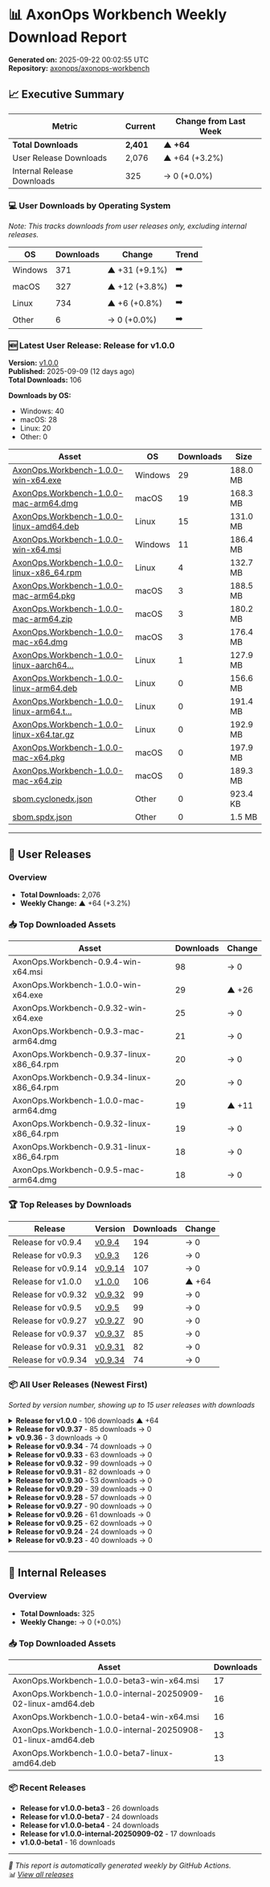 # 📊 AxonOps Workbench Weekly Download Report

**Generated on:** 2025-09-22 00:02:55 UTC  
**Repository:** [axonops/axonops-workbench](https://github.com/axonops/axonops-workbench)

## 📈 Executive Summary

| Metric | Current | Change from Last Week |
|--------|---------|----------------------|
| **Total Downloads** | **2,401** | **▲ +64** |
| User Release Downloads | 2,076 | ▲ +64 (+3.2%) |
| Internal Release Downloads | 325 | → 0 (+0.0%) |

### 💻 User Downloads by Operating System

_Note: This tracks downloads from user releases only, excluding internal releases._

| OS | Downloads | Change | Trend |
|----|-----------|--------|-------|
| Windows | 371 | ▲ +31 (+9.1%) | ➡️ |
| macOS | 327 | ▲ +12 (+3.8%) | ➡️ |
| Linux | 734 | ▲ +6 (+0.8%) | ➡️ |
| Other | 6 | → 0 (+0.0%) | ➡️ |

### 🆕 Latest User Release: Release for v1.0.0

**Version:** [v1.0.0](https://github.com/axonops/axonops-workbench/releases/tag/v1.0.0)  
**Published:** 2025-09-09 (12 days ago)  
**Total Downloads:** 106

**Downloads by OS:**
- Windows: 40
- macOS: 28
- Linux: 20
- Other: 0

| Asset | OS | Downloads | Size |
|-------|----|-----------|------|
| [AxonOps.Workbench-1.0.0-win-x64.exe](https://github.com/axonops/axonops-workbench/releases/download/v1.0.0/AxonOps.Workbench-1.0.0-win-x64.exe) | Windows | 29 | 188.0 MB |
| [AxonOps.Workbench-1.0.0-mac-arm64.dmg](https://github.com/axonops/axonops-workbench/releases/download/v1.0.0/AxonOps.Workbench-1.0.0-mac-arm64.dmg) | macOS | 19 | 168.3 MB |
| [AxonOps.Workbench-1.0.0-linux-amd64.deb](https://github.com/axonops/axonops-workbench/releases/download/v1.0.0/AxonOps.Workbench-1.0.0-linux-amd64.deb) | Linux | 15 | 131.0 MB |
| [AxonOps.Workbench-1.0.0-win-x64.msi](https://github.com/axonops/axonops-workbench/releases/download/v1.0.0/AxonOps.Workbench-1.0.0-win-x64.msi) | Windows | 11 | 186.4 MB |
| [AxonOps.Workbench-1.0.0-linux-x86_64.rpm](https://github.com/axonops/axonops-workbench/releases/download/v1.0.0/AxonOps.Workbench-1.0.0-linux-x86_64.rpm) | Linux | 4 | 132.7 MB |
| [AxonOps.Workbench-1.0.0-mac-arm64.pkg](https://github.com/axonops/axonops-workbench/releases/download/v1.0.0/AxonOps.Workbench-1.0.0-mac-arm64.pkg) | macOS | 3 | 188.5 MB |
| [AxonOps.Workbench-1.0.0-mac-arm64.zip](https://github.com/axonops/axonops-workbench/releases/download/v1.0.0/AxonOps.Workbench-1.0.0-mac-arm64.zip) | macOS | 3 | 180.2 MB |
| [AxonOps.Workbench-1.0.0-mac-x64.dmg](https://github.com/axonops/axonops-workbench/releases/download/v1.0.0/AxonOps.Workbench-1.0.0-mac-x64.dmg) | macOS | 3 | 176.4 MB |
| [AxonOps.Workbench-1.0.0-linux-aarch64...](https://github.com/axonops/axonops-workbench/releases/download/v1.0.0/AxonOps.Workbench-1.0.0-linux-aarch64.rpm) | Linux | 1 | 127.9 MB |
| [AxonOps.Workbench-1.0.0-linux-arm64.deb](https://github.com/axonops/axonops-workbench/releases/download/v1.0.0/AxonOps.Workbench-1.0.0-linux-arm64.deb) | Linux | 0 | 156.6 MB |
| [AxonOps.Workbench-1.0.0-linux-arm64.t...](https://github.com/axonops/axonops-workbench/releases/download/v1.0.0/AxonOps.Workbench-1.0.0-linux-arm64.tar.gz) | Linux | 0 | 191.4 MB |
| [AxonOps.Workbench-1.0.0-linux-x64.tar.gz](https://github.com/axonops/axonops-workbench/releases/download/v1.0.0/AxonOps.Workbench-1.0.0-linux-x64.tar.gz) | Linux | 0 | 192.9 MB |
| [AxonOps.Workbench-1.0.0-mac-x64.pkg](https://github.com/axonops/axonops-workbench/releases/download/v1.0.0/AxonOps.Workbench-1.0.0-mac-x64.pkg) | macOS | 0 | 197.9 MB |
| [AxonOps.Workbench-1.0.0-mac-x64.zip](https://github.com/axonops/axonops-workbench/releases/download/v1.0.0/AxonOps.Workbench-1.0.0-mac-x64.zip) | macOS | 0 | 189.3 MB |
| [sbom.cyclonedx.json](https://github.com/axonops/axonops-workbench/releases/download/v1.0.0/sbom.cyclonedx.json) | Other | 0 | 923.4 KB |
| [sbom.spdx.json](https://github.com/axonops/axonops-workbench/releases/download/v1.0.0/sbom.spdx.json) | Other | 0 | 1.5 MB |

---

## 🚀 User Releases

### Overview
- **Total Downloads:** 2,076
- **Weekly Change:** ▲ +64 (+3.2%)

### 📥 Top Downloaded Assets

| Asset | Downloads | Change |
|-------|-----------|--------|
| AxonOps.Workbench-0.9.4-win-x64.msi | 98 | → 0 |
| AxonOps.Workbench-1.0.0-win-x64.exe | 29 | ▲ +26 |
| AxonOps.Workbench-0.9.32-win-x64.exe | 25 | → 0 |
| AxonOps.Workbench-0.9.3-mac-arm64.dmg | 21 | → 0 |
| AxonOps.Workbench-0.9.37-linux-x86_64.rpm | 20 | → 0 |
| AxonOps.Workbench-0.9.34-linux-x86_64.rpm | 20 | → 0 |
| AxonOps.Workbench-1.0.0-mac-arm64.dmg | 19 | ▲ +11 |
| AxonOps.Workbench-0.9.32-linux-x86_64.rpm | 19 | → 0 |
| AxonOps.Workbench-0.9.31-linux-x86_64.rpm | 18 | → 0 |
| AxonOps.Workbench-0.9.5-mac-arm64.dmg | 18 | → 0 |

### 🏆 Top Releases by Downloads

| Release | Version | Downloads | Change |
|---------|---------|-----------|--------|
| Release for v0.9.4 | [v0.9.4](https://github.com/axonops/axonops-workbench/releases/tag/v0.9.4) | 194 | → 0 |
| Release for v0.9.3 | [v0.9.3](https://github.com/axonops/axonops-workbench/releases/tag/v0.9.3) | 126 | → 0 |
| Release for v0.9.14 | [v0.9.14](https://github.com/axonops/axonops-workbench/releases/tag/v0.9.14) | 107 | → 0 |
| Release for v1.0.0 | [v1.0.0](https://github.com/axonops/axonops-workbench/releases/tag/v1.0.0) | 106 | ▲ +64 |
| Release for v0.9.32 | [v0.9.32](https://github.com/axonops/axonops-workbench/releases/tag/v0.9.32) | 99 | → 0 |
| Release for v0.9.5 | [v0.9.5](https://github.com/axonops/axonops-workbench/releases/tag/v0.9.5) | 99 | → 0 |
| Release for v0.9.27 | [v0.9.27](https://github.com/axonops/axonops-workbench/releases/tag/v0.9.27) | 90 | → 0 |
| Release for v0.9.37 | [v0.9.37](https://github.com/axonops/axonops-workbench/releases/tag/v0.9.37) | 85 | → 0 |
| Release for v0.9.31 | [v0.9.31](https://github.com/axonops/axonops-workbench/releases/tag/v0.9.31) | 82 | → 0 |
| Release for v0.9.34 | [v0.9.34](https://github.com/axonops/axonops-workbench/releases/tag/v0.9.34) | 74 | → 0 |

### 📦 All User Releases (Newest First)

_Sorted by version number, showing up to 15 user releases with downloads_

<details>
<summary><strong>Release for v1.0.0</strong> - 106 downloads ▲ +64</summary>

- **Version:** [v1.0.0](https://github.com/axonops/axonops-workbench/releases/tag/v1.0.0)
- **Published:** 2025-09-09
- **Total Downloads:** 106

| Asset | Downloads | Size | Link |
|-------|-----------|------|------|
| AxonOps.Workbench-1.0.0-win-x64.exe | 29 | 188.0 MB | [⬇](https://github.com/axonops/axonops-workbench/releases/download/v1.0.0/AxonOps.Workbench-1.0.0-win-x64.exe) |
| AxonOps.Workbench-1.0.0-mac-arm64.dmg | 19 | 168.3 MB | [⬇](https://github.com/axonops/axonops-workbench/releases/download/v1.0.0/AxonOps.Workbench-1.0.0-mac-arm64.dmg) |
| AxonOps.Workbench-1.0.0-linux-amd64.deb | 15 | 131.0 MB | [⬇](https://github.com/axonops/axonops-workbench/releases/download/v1.0.0/AxonOps.Workbench-1.0.0-linux-amd64.deb) |
| AxonOps.Workbench-1.0.0-win-x64.msi | 11 | 186.4 MB | [⬇](https://github.com/axonops/axonops-workbench/releases/download/v1.0.0/AxonOps.Workbench-1.0.0-win-x64.msi) |
| AxonOps.Workbench-1.0.0-linux-x86_64.rpm | 4 | 132.7 MB | [⬇](https://github.com/axonops/axonops-workbench/releases/download/v1.0.0/AxonOps.Workbench-1.0.0-linux-x86_64.rpm) |

</details>

<details>
<summary><strong>Release for v0.9.37</strong> - 85 downloads → 0</summary>

- **Version:** [v0.9.37](https://github.com/axonops/axonops-workbench/releases/tag/v0.9.37)
- **Published:** 2025-08-26
- **Total Downloads:** 85

| Asset | Downloads | Size | Link |
|-------|-----------|------|------|
| AxonOps.Workbench-0.9.37-linux-x86_64... | 20 | 132.4 MB | [⬇](https://github.com/axonops/axonops-workbench/releases/download/v0.9.37/AxonOps.Workbench-0.9.37-linux-x86_64.rpm) |
| AxonOps.Workbench-0.9.37-linux-aarch6... | 13 | 127.8 MB | [⬇](https://github.com/axonops/axonops-workbench/releases/download/v0.9.37/AxonOps.Workbench-0.9.37-linux-aarch64.rpm) |
| AxonOps.Workbench-0.9.37-linux-amd64.deb | 11 | 133.0 MB | [⬇](https://github.com/axonops/axonops-workbench/releases/download/v0.9.37/AxonOps.Workbench-0.9.37-linux-amd64.deb) |
| AxonOps.Workbench-0.9.37-win-x64.exe | 8 | 187.9 MB | [⬇](https://github.com/axonops/axonops-workbench/releases/download/v0.9.37/AxonOps.Workbench-0.9.37-win-x64.exe) |
| AxonOps.Workbench-0.9.37-win-x64.msi | 6 | 186.3 MB | [⬇](https://github.com/axonops/axonops-workbench/releases/download/v0.9.37/AxonOps.Workbench-0.9.37-win-x64.msi) |

</details>

<details>
<summary><strong>v0.9.36</strong> - 3 downloads → 0</summary>

- **Version:** [v0.9.36](https://github.com/axonops/axonops-workbench/releases/tag/v0.9.36)
- **Published:** 2025-08-26
- **Total Downloads:** 3

| Asset | Downloads | Size | Link |
|-------|-----------|------|------|
| AxonOps.Workbench-0.9.36-linux-aarch6... | 1 | 109.0 B | [⬇](https://github.com/axonops/axonops-workbench/releases/download/v0.9.36/AxonOps.Workbench-0.9.36-linux-aarch64.rpm.sha256sum) |
| AxonOps.Workbench-0.9.36-linux-arm64.... | 1 | 107.0 B | [⬇](https://github.com/axonops/axonops-workbench/releases/download/v0.9.36/AxonOps.Workbench-0.9.36-linux-arm64.deb.sha256sum) |
| AxonOps.Workbench-0.9.36-linux-arm64.... | 1 | 110.0 B | [⬇](https://github.com/axonops/axonops-workbench/releases/download/v0.9.36/AxonOps.Workbench-0.9.36-linux-arm64.tar.gz.sha256sum) |
| AxonOps.Workbench-0.9.36-linux-aarch6... | 0 | 127.8 MB | [⬇](https://github.com/axonops/axonops-workbench/releases/download/v0.9.36/AxonOps.Workbench-0.9.36-linux-aarch64.rpm) |
| AxonOps.Workbench-0.9.36-linux-arm64.deb | 0 | 156.5 MB | [⬇](https://github.com/axonops/axonops-workbench/releases/download/v0.9.36/AxonOps.Workbench-0.9.36-linux-arm64.deb) |

</details>

<details>
<summary><strong>Release for v0.9.34</strong> - 74 downloads → 0</summary>

- **Version:** [v0.9.34](https://github.com/axonops/axonops-workbench/releases/tag/v0.9.34)
- **Published:** 2025-08-08
- **Total Downloads:** 74

| Asset | Downloads | Size | Link |
|-------|-----------|------|------|
| AxonOps.Workbench-0.9.34-linux-x86_64... | 20 | 132.4 MB | [⬇](https://github.com/axonops/axonops-workbench/releases/download/v0.9.34/AxonOps.Workbench-0.9.34-linux-x86_64.rpm) |
| AxonOps.Workbench-0.9.34-mac-arm64.dmg | 12 | 168.0 MB | [⬇](https://github.com/axonops/axonops-workbench/releases/download/v0.9.34/AxonOps.Workbench-0.9.34-mac-arm64.dmg) |
| AxonOps.Workbench-0.9.34-linux-aarch6... | 7 | 127.6 MB | [⬇](https://github.com/axonops/axonops-workbench/releases/download/v0.9.34/AxonOps.Workbench-0.9.34-linux-aarch64.rpm) |
| AxonOps.Workbench-0.9.34-win-x64.msi | 6 | 186.0 MB | [⬇](https://github.com/axonops/axonops-workbench/releases/download/v0.9.34/AxonOps.Workbench-0.9.34-win-x64.msi) |
| AxonOps.Workbench-0.9.34-linux-amd64.deb | 4 | 131.5 MB | [⬇](https://github.com/axonops/axonops-workbench/releases/download/v0.9.34/AxonOps.Workbench-0.9.34-linux-amd64.deb) |

</details>

<details>
<summary><strong>Release for v0.9.33</strong> - 63 downloads → 0</summary>

- **Version:** [v0.9.33](https://github.com/axonops/axonops-workbench/releases/tag/v0.9.33)
- **Published:** 2025-07-30
- **Total Downloads:** 63

| Asset | Downloads | Size | Link |
|-------|-----------|------|------|
| AxonOps.Workbench-0.9.33-linux-x86_64... | 11 | 132.4 MB | [⬇](https://github.com/axonops/axonops-workbench/releases/download/v0.9.33/AxonOps.Workbench-0.9.33-linux-x86_64.rpm) |
| AxonOps.Workbench-0.9.33-linux-aarch6... | 10 | 127.6 MB | [⬇](https://github.com/axonops/axonops-workbench/releases/download/v0.9.33/AxonOps.Workbench-0.9.33-linux-aarch64.rpm) |
| AxonOps.Workbench-0.9.33-win-x64.msi | 7 | 186.0 MB | [⬇](https://github.com/axonops/axonops-workbench/releases/download/v0.9.33/AxonOps.Workbench-0.9.33-win-x64.msi) |
| AxonOps.Workbench-0.9.33-linux-amd64.deb | 5 | 132.6 MB | [⬇](https://github.com/axonops/axonops-workbench/releases/download/v0.9.33/AxonOps.Workbench-0.9.33-linux-amd64.deb) |
| AxonOps.Workbench-0.9.33-win-x64.exe | 5 | 187.5 MB | [⬇](https://github.com/axonops/axonops-workbench/releases/download/v0.9.33/AxonOps.Workbench-0.9.33-win-x64.exe) |

</details>

<details>
<summary><strong>Release for v0.9.32</strong> - 99 downloads → 0</summary>

- **Version:** [v0.9.32](https://github.com/axonops/axonops-workbench/releases/tag/v0.9.32)
- **Published:** 2025-07-13
- **Total Downloads:** 99

| Asset | Downloads | Size | Link |
|-------|-----------|------|------|
| AxonOps.Workbench-0.9.32-win-x64.exe | 25 | 187.2 MB | [⬇](https://github.com/axonops/axonops-workbench/releases/download/v0.9.32/AxonOps.Workbench-0.9.32-win-x64.exe) |
| AxonOps.Workbench-0.9.32-linux-x86_64... | 19 | 132.0 MB | [⬇](https://github.com/axonops/axonops-workbench/releases/download/v0.9.32/AxonOps.Workbench-0.9.32-linux-x86_64.rpm) |
| AxonOps.Workbench-0.9.32-linux-aarch6... | 12 | 127.3 MB | [⬇](https://github.com/axonops/axonops-workbench/releases/download/v0.9.32/AxonOps.Workbench-0.9.32-linux-aarch64.rpm) |
| AxonOps.Workbench-0.9.32-mac-arm64.dmg | 9 | 167.5 MB | [⬇](https://github.com/axonops/axonops-workbench/releases/download/v0.9.32/AxonOps.Workbench-0.9.32-mac-arm64.dmg) |
| AxonOps.Workbench-0.9.32-win-x64.msi | 9 | 185.8 MB | [⬇](https://github.com/axonops/axonops-workbench/releases/download/v0.9.32/AxonOps.Workbench-0.9.32-win-x64.msi) |

</details>

<details>
<summary><strong>Release for v0.9.31</strong> - 82 downloads → 0</summary>

- **Version:** [v0.9.31](https://github.com/axonops/axonops-workbench/releases/tag/v0.9.31)
- **Published:** 2025-06-25
- **Total Downloads:** 82

| Asset | Downloads | Size | Link |
|-------|-----------|------|------|
| AxonOps.Workbench-0.9.31-linux-x86_64... | 18 | 129.5 MB | [⬇](https://github.com/axonops/axonops-workbench/releases/download/v0.9.31/AxonOps.Workbench-0.9.31-linux-x86_64.rpm) |
| AxonOps.Workbench-0.9.31-mac-arm64.dmg | 12 | 164.3 MB | [⬇](https://github.com/axonops/axonops-workbench/releases/download/v0.9.31/AxonOps.Workbench-0.9.31-mac-arm64.dmg) |
| AxonOps.Workbench-0.9.31-linux-aarch6... | 10 | 124.8 MB | [⬇](https://github.com/axonops/axonops-workbench/releases/download/v0.9.31/AxonOps.Workbench-0.9.31-linux-aarch64.rpm) |
| AxonOps.Workbench-0.9.31-win-x64.msi | 8 | 183.3 MB | [⬇](https://github.com/axonops/axonops-workbench/releases/download/v0.9.31/AxonOps.Workbench-0.9.31-win-x64.msi) |
| AxonOps.Workbench-0.9.31-linux-amd64.deb | 6 | 129.2 MB | [⬇](https://github.com/axonops/axonops-workbench/releases/download/v0.9.31/AxonOps.Workbench-0.9.31-linux-amd64.deb) |

</details>

<details>
<summary><strong>Release for v0.9.30</strong> - 53 downloads → 0</summary>

- **Version:** [v0.9.30](https://github.com/axonops/axonops-workbench/releases/tag/v0.9.30)
- **Published:** 2025-06-24
- **Total Downloads:** 53

| Asset | Downloads | Size | Link |
|-------|-----------|------|------|
| AxonOps.Workbench-0.9.30-linux-x86_64... | 16 | 129.5 MB | [⬇](https://github.com/axonops/axonops-workbench/releases/download/v0.9.30/AxonOps.Workbench-0.9.30-linux-x86_64.rpm) |
| AxonOps.Workbench-0.9.30-linux-aarch6... | 11 | 124.8 MB | [⬇](https://github.com/axonops/axonops-workbench/releases/download/v0.9.30/AxonOps.Workbench-0.9.30-linux-aarch64.rpm) |
| AxonOps.Workbench-0.9.30-win-x64.msi.... | 3 | 103.0 B | [⬇](https://github.com/axonops/axonops-workbench/releases/download/v0.9.30/AxonOps.Workbench-0.9.30-win-x64.msi.sha256sum) |
| AxonOps.Workbench-0.9.30-mac-arm64.dmg | 2 | 164.3 MB | [⬇](https://github.com/axonops/axonops-workbench/releases/download/v0.9.30/AxonOps.Workbench-0.9.30-mac-arm64.dmg) |
| AxonOps.Workbench-0.9.30-mac-arm64.zi... | 2 | 105.0 B | [⬇](https://github.com/axonops/axonops-workbench/releases/download/v0.9.30/AxonOps.Workbench-0.9.30-mac-arm64.zip.sha256sum) |

</details>

<details>
<summary><strong>Release for v0.9.29</strong> - 39 downloads → 0</summary>

- **Version:** [v0.9.29](https://github.com/axonops/axonops-workbench/releases/tag/v0.9.29)
- **Published:** 2025-06-23
- **Total Downloads:** 39

| Asset | Downloads | Size | Link |
|-------|-----------|------|------|
| AxonOps.Workbench-0.9.29-linux-aarch6... | 11 | 124.7 MB | [⬇](https://github.com/axonops/axonops-workbench/releases/download/v0.9.29/AxonOps.Workbench-0.9.29-linux-aarch64.rpm) |
| AxonOps.Workbench-0.9.29-linux-x86_64... | 9 | 129.6 MB | [⬇](https://github.com/axonops/axonops-workbench/releases/download/v0.9.29/AxonOps.Workbench-0.9.29-linux-x86_64.rpm) |
| AxonOps.Workbench-0.9.29-mac-arm64.zi... | 2 | 105.0 B | [⬇](https://github.com/axonops/axonops-workbench/releases/download/v0.9.29/AxonOps.Workbench-0.9.29-mac-arm64.zip.sha256sum) |
| AxonOps.Workbench-0.9.29-mac-x64.zip.... | 2 | 103.0 B | [⬇](https://github.com/axonops/axonops-workbench/releases/download/v0.9.29/AxonOps.Workbench-0.9.29-mac-x64.zip.sha256sum) |
| AxonOps.Workbench-0.9.29-win-x64.msi.... | 2 | 103.0 B | [⬇](https://github.com/axonops/axonops-workbench/releases/download/v0.9.29/AxonOps.Workbench-0.9.29-win-x64.msi.sha256sum) |

</details>

<details>
<summary><strong>Release for v0.9.28</strong> - 57 downloads → 0</summary>

- **Version:** [v0.9.28](https://github.com/axonops/axonops-workbench/releases/tag/v0.9.28)
- **Published:** 2025-06-16
- **Total Downloads:** 57

| Asset | Downloads | Size | Link |
|-------|-----------|------|------|
| AxonOps.Workbench-0.9.28-linux-x86_64... | 14 | 129.6 MB | [⬇](https://github.com/axonops/axonops-workbench/releases/download/v0.9.28/AxonOps.Workbench-0.9.28-linux-x86_64.rpm) |
| AxonOps.Workbench-0.9.28-linux-aarch6... | 11 | 124.7 MB | [⬇](https://github.com/axonops/axonops-workbench/releases/download/v0.9.28/AxonOps.Workbench-0.9.28-linux-aarch64.rpm) |
| AxonOps.Workbench-0.9.28-win-x64.exe | 5 | 184.3 MB | [⬇](https://github.com/axonops/axonops-workbench/releases/download/v0.9.28/AxonOps.Workbench-0.9.28-win-x64.exe) |
| AxonOps.Workbench-0.9.28-linux-amd64.deb | 4 | 129.2 MB | [⬇](https://github.com/axonops/axonops-workbench/releases/download/v0.9.28/AxonOps.Workbench-0.9.28-linux-amd64.deb) |
| AxonOps.Workbench-0.9.28-mac-arm64.dmg | 3 | 164.2 MB | [⬇](https://github.com/axonops/axonops-workbench/releases/download/v0.9.28/AxonOps.Workbench-0.9.28-mac-arm64.dmg) |

</details>

<details>
<summary><strong>Release for v0.9.27</strong> - 90 downloads → 0</summary>

- **Version:** [v0.9.27](https://github.com/axonops/axonops-workbench/releases/tag/v0.9.27)
- **Published:** 2025-06-04
- **Total Downloads:** 90

| Asset | Downloads | Size | Link |
|-------|-----------|------|------|
| AxonOps.Workbench-0.9.27-mac-arm64.dmg | 17 | 159.5 MB | [⬇](https://github.com/axonops/axonops-workbench/releases/download/v0.9.27/AxonOps.Workbench-0.9.27-mac-arm64.dmg) |
| AxonOps.Workbench-0.9.27-linux-x86_64... | 15 | 129.5 MB | [⬇](https://github.com/axonops/axonops-workbench/releases/download/v0.9.27/AxonOps.Workbench-0.9.27-linux-x86_64.rpm) |
| AxonOps.Workbench-0.9.27-win-x64.msi | 12 | 174.6 MB | [⬇](https://github.com/axonops/axonops-workbench/releases/download/v0.9.27/AxonOps.Workbench-0.9.27-win-x64.msi) |
| AxonOps.Workbench-0.9.27-linux-aarch6... | 9 | 124.4 MB | [⬇](https://github.com/axonops/axonops-workbench/releases/download/v0.9.27/AxonOps.Workbench-0.9.27-linux-aarch64.rpm) |
| AxonOps.Workbench-0.9.27-win-x64.exe | 8 | 173.3 MB | [⬇](https://github.com/axonops/axonops-workbench/releases/download/v0.9.27/AxonOps.Workbench-0.9.27-win-x64.exe) |

</details>

<details>
<summary><strong>Release for v0.9.26</strong> - 61 downloads → 0</summary>

- **Version:** [v0.9.26](https://github.com/axonops/axonops-workbench/releases/tag/v0.9.26)
- **Published:** 2025-06-02
- **Total Downloads:** 61

| Asset | Downloads | Size | Link |
|-------|-----------|------|------|
| AxonOps.Workbench-0.9.26-win-x64.msi | 17 | 174.5 MB | [⬇](https://github.com/axonops/axonops-workbench/releases/download/v0.9.26/AxonOps.Workbench-0.9.26-win-x64.msi) |
| AxonOps.Workbench-0.9.26-linux-x86_64... | 12 | 129.5 MB | [⬇](https://github.com/axonops/axonops-workbench/releases/download/v0.9.26/AxonOps.Workbench-0.9.26-linux-x86_64.rpm) |
| AxonOps.Workbench-0.9.26-linux-aarch6... | 11 | 124.4 MB | [⬇](https://github.com/axonops/axonops-workbench/releases/download/v0.9.26/AxonOps.Workbench-0.9.26-linux-aarch64.rpm) |
| AxonOps.Workbench-0.9.26-mac-arm64.dmg | 2 | 159.4 MB | [⬇](https://github.com/axonops/axonops-workbench/releases/download/v0.9.26/AxonOps.Workbench-0.9.26-mac-arm64.dmg) |
| AxonOps.Workbench-0.9.26-mac-arm64.zi... | 2 | 105.0 B | [⬇](https://github.com/axonops/axonops-workbench/releases/download/v0.9.26/AxonOps.Workbench-0.9.26-mac-arm64.zip.sha256sum) |

</details>

<details>
<summary><strong>Release for v0.9.25</strong> - 62 downloads → 0</summary>

- **Version:** [v0.9.25](https://github.com/axonops/axonops-workbench/releases/tag/v0.9.25)
- **Published:** 2025-05-21
- **Total Downloads:** 62

| Asset | Downloads | Size | Link |
|-------|-----------|------|------|
| AxonOps.Workbench-0.9.25-linux-x86_64... | 13 | 129.5 MB | [⬇](https://github.com/axonops/axonops-workbench/releases/download/v0.9.25/AxonOps.Workbench-0.9.25-linux-x86_64.rpm) |
| AxonOps.Workbench-0.9.25-mac-arm64.dmg | 12 | 159.2 MB | [⬇](https://github.com/axonops/axonops-workbench/releases/download/v0.9.25/AxonOps.Workbench-0.9.25-mac-arm64.dmg) |
| AxonOps.Workbench-0.9.25-linux-aarch6... | 10 | 124.4 MB | [⬇](https://github.com/axonops/axonops-workbench/releases/download/v0.9.25/AxonOps.Workbench-0.9.25-linux-aarch64.rpm) |
| AxonOps.Workbench-0.9.25-win-x64.msi | 5 | 174.5 MB | [⬇](https://github.com/axonops/axonops-workbench/releases/download/v0.9.25/AxonOps.Workbench-0.9.25-win-x64.msi) |
| AxonOps.Workbench-0.9.25-mac-arm64.zip | 4 | 170.3 MB | [⬇](https://github.com/axonops/axonops-workbench/releases/download/v0.9.25/AxonOps.Workbench-0.9.25-mac-arm64.zip) |

</details>

<details>
<summary><strong>Release for v0.9.24</strong> - 24 downloads → 0</summary>

- **Version:** [v0.9.24](https://github.com/axonops/axonops-workbench/releases/tag/v0.9.24)
- **Published:** 2025-05-21
- **Total Downloads:** 24

| Asset | Downloads | Size | Link |
|-------|-----------|------|------|
| AxonOps.Workbench-0.9.24-linux-aarch6... | 11 | 124.4 MB | [⬇](https://github.com/axonops/axonops-workbench/releases/download/v0.9.24/AxonOps.Workbench-0.9.24-linux-aarch64.rpm) |
| AxonOps.Workbench-0.9.24-linux-x86_64... | 9 | 129.5 MB | [⬇](https://github.com/axonops/axonops-workbench/releases/download/v0.9.24/AxonOps.Workbench-0.9.24-linux-x86_64.rpm) |
| AxonOps.Workbench-0.9.24-mac-arm64.zi... | 1 | 105.0 B | [⬇](https://github.com/axonops/axonops-workbench/releases/download/v0.9.24/AxonOps.Workbench-0.9.24-mac-arm64.zip.sha256sum) |
| AxonOps.Workbench-0.9.24-mac-x64.zip.... | 1 | 103.0 B | [⬇](https://github.com/axonops/axonops-workbench/releases/download/v0.9.24/AxonOps.Workbench-0.9.24-mac-x64.zip.sha256sum) |
| AxonOps.Workbench-0.9.24-win-x64.exe | 1 | 173.2 MB | [⬇](https://github.com/axonops/axonops-workbench/releases/download/v0.9.24/AxonOps.Workbench-0.9.24-win-x64.exe) |

</details>

<details>
<summary><strong>Release for v0.9.23</strong> - 40 downloads → 0</summary>

- **Version:** [v0.9.23](https://github.com/axonops/axonops-workbench/releases/tag/v0.9.23)
- **Published:** 2025-05-19
- **Total Downloads:** 40

| Asset | Downloads | Size | Link |
|-------|-----------|------|------|
| AxonOps.Workbench-0.9.23-linux-aarch6... | 10 | 124.4 MB | [⬇](https://github.com/axonops/axonops-workbench/releases/download/v0.9.23/AxonOps.Workbench-0.9.23-linux-aarch64.rpm) |
| AxonOps.Workbench-0.9.23-linux-x86_64... | 10 | 129.5 MB | [⬇](https://github.com/axonops/axonops-workbench/releases/download/v0.9.23/AxonOps.Workbench-0.9.23-linux-x86_64.rpm) |
| AxonOps.Workbench-0.9.23-mac-arm64.zi... | 2 | 105.0 B | [⬇](https://github.com/axonops/axonops-workbench/releases/download/v0.9.23/AxonOps.Workbench-0.9.23-mac-arm64.zip.sha256sum) |
| AxonOps.Workbench-0.9.23-mac-x64.zip.... | 2 | 103.0 B | [⬇](https://github.com/axonops/axonops-workbench/releases/download/v0.9.23/AxonOps.Workbench-0.9.23-mac-x64.zip.sha256sum) |
| AxonOps.Workbench-0.9.23-win-x64.exe | 2 | 173.2 MB | [⬇](https://github.com/axonops/axonops-workbench/releases/download/v0.9.23/AxonOps.Workbench-0.9.23-win-x64.exe) |

</details>

---

## 🔧 Internal Releases

### Overview
- **Total Downloads:** 325
- **Weekly Change:** → 0 (+0.0%)

### 📥 Top Downloaded Assets

| Asset | Downloads |
|-------|-----------|
| AxonOps.Workbench-1.0.0-beta3-win-x64.msi | 17 |
| AxonOps.Workbench-1.0.0-internal-20250909-02-linux-amd64.deb | 16 |
| AxonOps.Workbench-1.0.0-beta4-win-x64.msi | 16 |
| AxonOps.Workbench-1.0.0-internal-20250908-01-linux-amd64.deb | 13 |
| AxonOps.Workbench-1.0.0-beta7-linux-amd64.deb | 13 |

### 📦 Recent Releases

- **Release for v1.0.0-beta3** - 26 downloads
- **Release for v1.0.0-beta7** - 24 downloads
- **Release for v1.0.0-beta4** - 24 downloads
- **Release for v1.0.0-internal-20250909-02** - 17 downloads
- **v1.0.0-beta1** - 16 downloads

---

*📅 This report is automatically generated weekly by GitHub Actions.*  
*📊 [View all releases](https://github.com/axonops/axonops-workbench/releases)*
